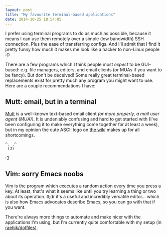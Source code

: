 ```yaml
---
layout: post
title: "My favourite terminal-based applications"
date: 2014-10-25 18:54:05
---
```


I prefer using terminal programs to do as much as possible, because it
means I can use them remotely over a simple (low bandwidth) SSH
connection. Plus the ease of transferring configs. And I'll admit that I
find it pretty funny how much it makes me look like a hacker to
non-Linux people :D

There are a few programs which I think people most *expect* to be
GUI-based: e.g.  file managers, editors, and email clients (or MUAs if
you want to be fancy). But don't be deceived! Some really great
terminal-based replacements exist for pretty much any program you might
want to use.  Here are a couple recommendations I have:


Mutt: email, but in a terminal
------------------------------

[Mutt](http://www.mutt.org/) is a well-known text-based email client
*(or more properly, a mail user agent (MUA))*. It is undeniably
confusing and hard to get started with (I've been configuring it to make
everything come together for at least a week), but in my opinion the
cute ASCII logo on [the wiki](http://dev.mutt.org/trac/wiki/MuttWiki)
makes up for all shortcomings.

    ^. .^
     (J)

:3


Vim: sorry Emacs noobs
----------------------

[Vim]() is the program which executes a random action every time you
press a key. At least, that's what it seems like until you try learning
a thing or two about its operation. tl;dr it's a useful and incredibly
versatile editor... which is also how Emacs advocates describe Emacs, so
you can go with that if you want.






There're always more things to automate and make nicer with the
applications I'm using, but I'm currently quite comfortable with my
setup (in [raehik/dotfiles](https://github.com/raehik/dotfiles)).

